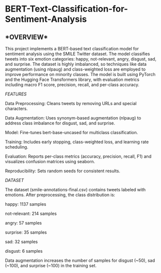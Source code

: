# BERT-Text-Classification-for-Sentiment-Analysis

<h2>*OVERVIEW*</h2>

This project implements a BERT-based text classification model for sentiment analysis using the SMILE Twitter dataset. The model classifies tweets into six emotion categories: happy, not-relevant, angry, disgust, sad, and surprise. The dataset is highly imbalanced, so techniques like data augmentation (using nlpaug) and class-weighted loss are employed to improve performance on minority classes. The model is built using PyTorch and the Hugging Face Transformers library, with evaluation metrics including macro F1 score, precision, recall, and per-class accuracy.

*FEATURES*





Data Preprocessing: Cleans tweets by removing URLs and special characters.



Data Augmentation: Uses synonym-based augmentation (nlpaug) to address class imbalance for disgust, sad, and surprise.



Model: Fine-tunes bert-base-uncased for multiclass classification.



Training: Includes early stopping, class-weighted loss, and learning rate scheduling.



Evaluation: Reports per-class metrics (accuracy, precision, recall, F1) and visualizes confusion matrices using seaborn.



Reproducibility: Sets random seeds for consistent results.


*DATASET*

The dataset (smile-annotations-final.csv) contains tweets labeled with emotions. After preprocessing, the class distribution is:





happy: 1137 samples



not-relevant: 214 samples



angry: 57 samples



surprise: 35 samples



sad: 32 samples



disgust: 6 samples

Data augmentation increases the number of samples for disgust (~50), sad (~100), and surprise (~100) in the training set.
